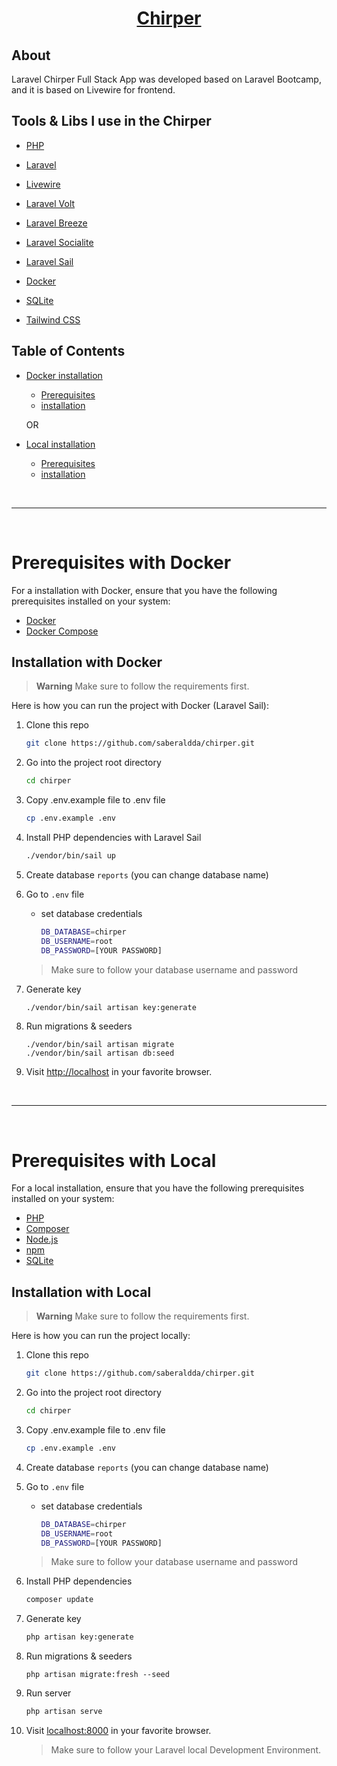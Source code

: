 <a href="https://github.com/saberaldda/chirper.git"> <h1 align="center">Chirper</h1></a>

## About

Laravel Chirper Full Stack App was developed based on Laravel Bootcamp, and it is based on Livewire for frontend.

## Tools & Libs I use in the Chirper
   - [PHP](https://www.php.net/)

   - [Laravel](https://laravel.com/)

   - [Livewire](https://livewire.laravel.com/docs)

   - [Laravel Volt](https://livewire.laravel.com/docs/volt)

   - [Laravel Breeze](https://laravel.com/docs/starter-kits#laravel-breeze)

   - [Laravel Socialite](https://laravel.com/docs/socialite)

   - [Laravel Sail](https://laravel.com/docs/sail)

   - [Docker](https://www.docker.com/)

   - [SQLite](https://www.sqlite.org/index.html)

   - [Tailwind CSS](https://tailwindcss.com/)

## Table of Contents

- [Docker installation](#prerequisites-with-docker)
  - [Prerequisites](#prerequisites-with-docker)
  - [installation](#installation-with-docker)

  OR

- [Local installation](#prerequisites-with-local)
  - [Prerequisites](#prerequisites-with-local)
  - [installation](#installation-with-local)

<br>
<hr>
<br>

# Prerequisites with Docker

For a installation with Docker, ensure that you have the following prerequisites installed on your system:

- [Docker](https://www.docker.com/get-started)
- [Docker Compose](https://docs.docker.com/compose/install/)

## Installation with Docker

> **Warning**
> Make sure to follow the requirements first.

Here is how you can run the project with Docker (Laravel Sail):
1. Clone this repo
    ```sh
    git clone https://github.com/saberaldda/chirper.git
    ```

1. Go into the project root directory
    ```sh
    cd chirper
    ```

1. Copy .env.example file to .env file
    ```sh
    cp .env.example .env
    ```
1. Install PHP dependencies with Laravel Sail
    ```sh
    ./vendor/bin/sail up
    ```
1. Create database `reports` (you can change database name)

1. Go to `.env` file 
    - set database credentials 
        ```sh 
        DB_DATABASE=chirper
        DB_USERNAME=root
        DB_PASSWORD=[YOUR PASSWORD]
        ```
    > Make sure to follow your database username and password

1. Generate key 
    ```sh
    ./vendor/bin/sail artisan key:generate
    ```

1. Run migrations & seeders
    ```
    ./vendor/bin/sail artisan migrate
    ./vendor/bin/sail artisan db:seed
    ```

1. Visit [http://localhost](http://localhost) in your favorite browser.

<br>
<hr>
<br>

# Prerequisites with Local

For a local installation, ensure that you have the following prerequisites installed on your system:

- [PHP](https://www.php.net/downloads)
- [Composer](https://getcomposer.org/download/)
- [Node.js](https://nodejs.org/en/download/)
- [npm](https://www.npmjs.com/get-npm)
- [SQLite](https://www.sqlite.org/download.html)

## Installation with Local

> **Warning**
> Make sure to follow the requirements first.

Here is how you can run the project locally:
1. Clone this repo
    ```sh
    git clone https://github.com/saberaldda/chirper.git
    ```

1. Go into the project root directory
    ```sh
    cd chirper
    ```

1. Copy .env.example file to .env file
    ```sh
    cp .env.example .env
    ```
1. Create database `reports` (you can change database name)

1. Go to `.env` file 
    - set database credentials 
        ```sh 
        DB_DATABASE=chirper
        DB_USERNAME=root
        DB_PASSWORD=[YOUR PASSWORD]
        ```
    > Make sure to follow your database username and password

1. Install PHP dependencies 
    ```sh
    composer update
    ```
1. Generate key 
    ```sh
    php artisan key:generate
    ```

1. Run migrations & seeders
    ```
    php artisan migrate:fresh --seed
    ```
1. Run server 
   
    ```sh
    php artisan serve
    ```  

1. Visit [localhost:8000](http://localhost:8000) in your favorite browser.

    > Make sure to follow your Laravel local Development Environment.
